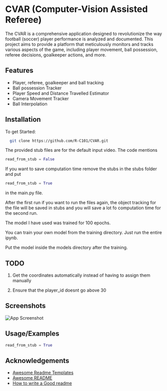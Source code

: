
# CVAR (Computer-Vision Assisted Referee)

The CVAR is a comprehensive application designed to revolutionize the way football (soccer) player performance is analyzed and documented. This project aims to provide a platform that meticulously monitors and tracks various aspects of the game, including player movement, ball possession, referee decisions, goalkeeper actions, and more.
## Features

- Player, referee, goalkeeper and ball tracking
- Ball possession Tracker
- Player Speed and Distance Travelled Estimator
- Camera Movement Tracker
- Ball Interpolation


## Installation

To get Started:



```bash
  git clone https://github.com/R-C101/CVAR.git
```


The provided stub files are for the default input video.
The code mentions 
```python
read_from_stub = False
```

If you want to save computation time remove the stubs in the stubs folder and put 
```python
read_from_stub = True
```
 in the main.py file.

After the first run if you want to run the files again, the object tracking for the file will be saved in stubs and you will save a lot fo computation time for the second run.

The model I have used was trained for 100 epochs.

You can train your own model from the training directory. Just run the entire ipynb.

Put the model inside the models directory after the training.

## TODO

1. Get the coordinates automatically instead of having to assign them manually

2. Ensure that the player_id doesnt go above 30





## Screenshots

![App Screenshot](https://via.placeholder.com/468x300?text=App+Screenshot+Here)


## Usage/Examples

```python
read_from_stub = True
```




## Acknowledgements

 - [Awesome Readme Templates](https://awesomeopensource.com/project/elangosundar/awesome-README-templates)
 - [Awesome README](https://github.com/matiassingers/awesome-readme)
 - [How to write a Good readme](https://bulldogjob.com/news/449-how-to-write-a-good-readme-for-your-github-project)

